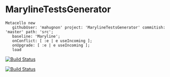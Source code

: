 # MarylineTestsGenerator
```smalltalk
Metacello new
   githubUser: 'mahugnon' project: 'MarylineTestsGenerator' commitish: 'master' path: 'src';
   baseline: 'Maryline';
   onConflict: [ :e | e useIncoming ];
   onUpgrade: [ :e | e useIncoming ];       
   load
```
[![Build Status](https://travis-ci.com/mahugnon/MarylineTestsGenerator.svg?branch=master)](https://travis-ci.com/mahugnon/MarylineTestsGenerator)

[![Build Status](https://ci.inria.fr/pharo-contribution/job/MarylineTestsGenerator/109/badge/icon)](https://ci.inria.fr/pharo-contribution/job/MarylineTestsGenerator/109/)
